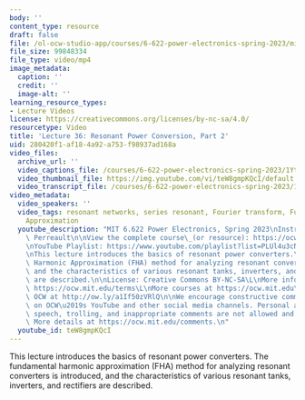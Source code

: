 ```yaml
---
body: ''
content_type: resource
draft: false
file: /ol-ocw-studio-app/courses/6-622-power-electronics-spring-2023/mit6_622s23_lecture_36_360p_16_9.mp4
file_size: 99848334
file_type: video/mp4
image_metadata:
  caption: ''
  credit: ''
  image-alt: ''
learning_resource_types:
- Lecture Videos
license: https://creativecommons.org/licenses/by-nc-sa/4.0/
resourcetype: Video
title: 'Lecture 36: Resonant Power Conversion, Part 2'
uid: 280420f1-af18-4a92-a753-f98937ad168a
video_files:
  archive_url: ''
  video_captions_file: /courses/6-622-power-electronics-spring-2023/1YtOhx0q4OF3UYOU7PZczixk6h-Sg-mDi_transcript.webvtt
  video_thumbnail_file: https://img.youtube.com/vi/teW8gmpKQcI/default.jpg
  video_transcript_file: /courses/6-622-power-electronics-spring-2023/1YtOhx0q4OF3UYOU7PZczixk6h-Sg-mDi_transcript.pdf
video_metadata:
  video_speakers: ''
  video_tags: resonant networks, series resonant, Fourier transform, Fundamental Harmonic
    Approximation
  youtube_description: "MIT 6.622 Power Electronics, Spring 2023\nInstructor: David\
    \ Perreault\n\nView the complete course\_(or resource): https://ocw.mit.edu/courses/6-622-power-electronics-spring-2023/\L\
    \nYouTube Playlist: https://www.youtube.com/playlist?list=PLUl4u3cNGP62UTc77mJoubhDELSC8lfR0\n\
    \nThis lecture introduces the basics of resonant power converters.\_The Fundamental\
    \ Harmonic Approximation (FHA) method for analyzing resonant converters is introduced,\
    \ and the characteristics of various resonant tanks, inverters, and rectifiers\
    \ are described.\n\nLicense: Creative Commons BY-NC-SA\L\nMore information at\
    \ https://ocw.mit.edu/terms\L\nMore courses at https://ocw.mit.edu\n\nSupport\
    \ OCW at http://ow.ly/a1If50zVRlQ\n\nWe encourage constructive comments and discussion\
    \ on OCW\u2019s YouTube and other social media channels. Personal attacks, hate\
    \ speech, trolling, and inappropriate comments are not allowed and may be removed.\
    \ More details at https://ocw.mit.edu/comments.\n"
  youtube_id: teW8gmpKQcI
---
```

This lecture introduces the basics of resonant power converters. The fundamental harmonic approximation (FHA) method for analyzing resonant converters is introduced, and the characteristics of various resonant tanks, inverters, and rectifiers are described.